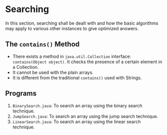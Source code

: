 # Searching

In this section, searching shall be dealt with and how the basic algorithms may apply to various other instances to give optimized answers.


## The `contains()` Method

- There exists a method in `java.util.Collection` interface: `contains(Object object)`. It checks the presence of a certain element in a Collection.
- It cannot be used with the plain arrays.
- It is different from the traditional `contains()` used with Strings.


## Programs

1. `BinarySearch.java`: To search an array using the binary search technique.
1. `JumpSearch.java`: To search an array using the jump search technique.
1. `LinearSearch.java`: To search an array using the linear search technique.
